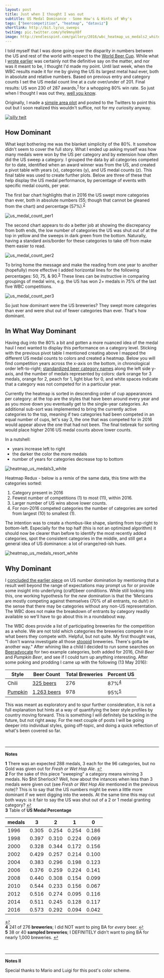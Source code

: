 ```yaml
---
layout: post
title: Just when I thought I was out
subtitle: US Medal Dominance - Some How's & Hints of Why's 
tags: ["beercompetition", "heatmap", "dataviz"]
shortlink: http://bit.ly/us_sweeps
twitimg: pic.twitter.com/yYe9mnyX0f
image: http://endlesspint.com/gallery/2016/wbc_heatmap_us_medals2_white.png
---
```


I told myself that I was done going over the disparity in numbers between the US and rest of the world with respect to the <a href="http://www.worldbeercup.org/" target="_blank">World Beer Cup</a>. While what I <a href="/2016-05-01-wbc-omg/#wbc-v-wbc" target="_blank">wrote earlier</a> was certainly not the definitive say on the matter, and nor was it meant to be, I thought I'd made my point. Until last week, when the WBC results made it for me by giving the US its largest metal haul ever, both in absolute and relative numbers. Based on previous entry and category counts I set the US medal count line at a _cute_ over/under of 201. Final results: US won 230 of 287 awards,<sup id="a1">[1](#f1)</sup> for a whopping 80% win rate. So just when I thought I was out they, <a href="https://www.youtube.com/watch?v=UPw-3e_pzqU" target="_blank">well you know</a>.

Originally, I made a [simple area plot](/gallery/wbc_2016) and posted to the Twitters to point this out but I soon realized this wouldn't suffice, not for my curiosity anyway. 

<a href="https://twitter.com/endlesspint8" target="_blank"><img src = "/gallery/2016/tweet_wbc_80per.PNG" alt="silly twit" /></a>

## How Dominant

What kept bothering me was the blanket simplicity of the 80%. It somehow didn't seem to cover the full story. What I ended up asking myself was how many medals were won by the US per category and by extension how often did the US sweep a category. I grouped the data by all categories competed for to date, identified when an award winner was from the US, and created a pivot table with years (x), categories (y), and US medal counts (z). This final table was used to create further plots. Below are three of these that help display the US medal performance, by percentage of events with specific medal counts, per year.

The first bar chart highlights that in 2016 the US swept more categories than ever, both in absolute numbers (55; though that cannot be gleaned from the chart) and percentage (57%).<sup id="a2">[2](#f2)</sup>

<img src = "/gallery/2016/wbc_us_medal_count_per1.png" alt="us_medal_count_per1" />

The second chart appears to do a better job at showing the discrepancy from both ends, the low number of categories the US was shut out of at the top in yellow and the sweeps in dark green from the bottom. Naturally, having a standard axis/border for these categories to take off from make them easier to read.

<img src = "/gallery/2016/wbc_us_medal_count_per2.png" alt="us_medal_count_per2" />

To bring home the message and make the reading from one year to another (hopefully) more effective I added horizontal lines for the following percentages: 50, 75, & 90.<sup id="a3">[3](#f3)</sup> These lines can be instructive in comparing groupings of medal wins, e.g. the US has won 2+ medals in 75% of the last five WBC competitions.

<img src = "/gallery/2016/wbc_us_medal_count_per3.png" alt="us_medal_count_per3" />

So just how dominant were the US breweries? They swept more categories than ever and were shut out of fewer categories than ever. That's how dominant.

## In What Way Dominant

Having dug into the 80% a bit and gotten a more nuanced idea of the medal haul I next wanted to display this performance on a category level. Sticking with the previous pivot table I mentioned creating above I mapped the different US medal counts to colors and created a heatmap. Below you will find competition years across the x-axis on the bottom, in chronological order left-to-right; <a href="/code/wbc_category_names" target="_blank">standardized beer category names</a> along the left side y-axis, and the number of medals represented by colors: dark orange for 3 medals, orange for 2, peach for 1, light blue for 0, and white spaces indicate that a category was not competed for in a particular year.

Currently the heatmap is sorted in descending order of cup appearances per category: at the top are the styles that have been around every year and as you move down you eventually get to the single-year categories. An additional sub-sort was implemented to bring the currently active categories to the top, meaning if two categories had been competed in an equal number of cups, let's say 3, the one that was competed for in 2016 would appear above the one that had not been. The final tiebreak for sorting would place higher 2016 US medal counts above lower counts.

In a nutshell: 

- years increase left to right
- the darker the color the more medals
- number of years for categories decrease top to bottom

<img src = "/gallery/2016/wbc_heatmap_us_medals2_white.png" alt="heatmap_us_medals3_white" />

Heatmap Redux - below is a remix of the same data, this time with the categories sorted:

1. Category present in 2016
2. Fewest number of competitions (1) to most (11), within 2016.
3. Larger number of US wins above lower counts.
4. For non-2016 competed categories the number of categories are sorted from largest (10) to smallest (1).

The intention was to create a rhombus-like shape, slanting from top-right to bottom-left. Especially for the top half (this is not an optimized algorithm) it should now be clearer than before to identify the most recently added categories, spot the consistent categories in the middle, and still get a general idea of US dominance: a lot of orange/red-ish hues.

<img src = "/gallery/2016/wbc_heatmap_us_medals_resort_white.png" alt="heatmap_us_medals_resort_white" />

## Why Dominant

I <a href="/2016-05-01-wbc-omg/#original-motivation" target="_blank">concluded the earlier piece</a> on US number domination by mentioning that a result well beyond the range of expectations may prompt us for or provide some insight into underlying (craft)beer conditions. While still looking into this, one working hypothesis for the _new_ domination is that the 'Mericans are mostly competing against themselves (70% of all entrants, no duh!) in the sense that there may be categories without any non-US representation. The WBC does not make the breakdown of entrants by category readily available so we'll have to go about this in a roundabout way.  

The WBC does provide a list of participating breweries for the competition as a whole. We are not told which categories the breweries compete in or what beers they compete with. Helpful, but not quite. My first thought was, "I don't wanna investigate all those <a href="https://lagunitas.com/beers/hop-stoopid" target="_blank">stoopid</a> breweries. There's gotta be another way." After whining like a child I decided to run some searches on <a href="http://www.beeradvocate.com/" target="_blank">Beeradvocate</a> for two example categories, both added for 2016, _Chili Beer_ and _Pumpkin Beer_, and see if I could turn up anything interesting. After some poking and prodding I came up with the following (13 May 2016):

|Style|Beer Count|Total Breweries|Percent US|
|-----|---|---|---|
|Chili|<a href="http://www.beeradvocate.com/beer/style/163/" target="_blank">325 beers</a>|276|87%<sup id="a4">[4](#f4)</sup> |
|<a href="https://www.pinterest.com/marleeanna21/holy-pumpkin-batman/" target="_blank">Pumpkin</a>|<a href="http://www.beeradvocate.com/beer/style/72/" target="_blank">1,263 beers</a>|978|95%<sup id="a5">[5](#f5)</sup> |

This was meant as exploratory and to spur further consideration, it is not a full explanation but hints at a way of quantifying the beer style profiles by country moving forward. This is something I will definitely be tackling in the future, but not right away. For the next couple of posts I will be going deeper into individual styles, going off-topic, and doing a quick reflection of what's been covered so far.

<br>

---

**Notes**

<b id="f1">1</b> There was an expected 288 medals, 3 each for the 96 categories, but no Gold was given out for _Fresh or Wet Hop Ale_. [↩](#a1) <br>
<b id="f2">2</b> For the sake of this piece "sweeping" a category means winning 3 medals. No $hit Sherlock? Well, how about the intances when less than 3 medals were given out (see _Fresh or Wet Hop Ale_ mentioned in the previous note)? This is to say that the US numbers might be even a little more dominant if we went digging into the weeds. At the same time this may cut both ways: is it fair to say the US was shut out of a 2 or 1 medal granting category? [↩](#a2) <br>
<b id="f3">3</b> Table of **US Medal Percentage**

|medals| 3 | 2 | 1 | 0 |
|------|---|---|---|---|
|1996|0.305|0.254|0.254|0.186|
|1998|0.397|0.310|0.224|0.069|
|2000|0.328|0.344|0.172|0.156|
|2002|0.429|0.257|0.214|0.100|
|2004|0.383|0.296|0.198|0.123|
|2006|0.376|0.259|0.224|0.141|
|2008|0.440|0.308|0.154|0.099|
|2010|0.544|0.233|0.156|0.067|
|2012|0.516|0.274|0.095|0.116|
|2014|0.511|0.245|0.128|0.117|
|2016|0.573|0.292|0.094|0.042| 

[↩](#a3) <br>
<b id="f4">4</b>  241 of 276 **breweries**; I did NOT want to ping BA for _every_ beer. [↩](#a4) <br>
<b id="f5">5</b>  38 or 40 **sampled breweries**; I DEFINITELY didn't want to ping BA for nearly 1,000 breweries. [↩](#a5) <br>

<br>

---

**Notes II**

Special thanks to Mario and Luigi for this post's color scheme. 
